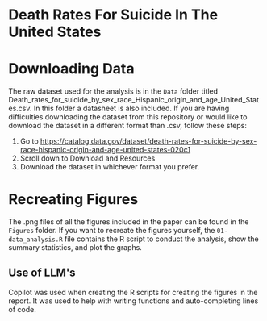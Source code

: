 # Death Rates For Suicide In The United States
# Downloading Data 
The raw dataset used for the analysis is in the `Data` folder titled Death_rates_for_suicide_by_sex_race_Hispanic_origin_and_age_United_States.csv. In this folder a datasheet is also included. If you are having difficulties downloading the dataset from this repository or would like to download the dataset in a different format than .csv, follow these steps:

1) Go to https://catalog.data.gov/dataset/death-rates-for-suicide-by-sex-race-hispanic-origin-and-age-united-states-020c1
2) Scroll down to Download and Resources
3) Download the dataset in whichever format you prefer.

# Recreating Figures
The .png files of all the figures included in the paper can be found in the `Figures` folder. If you want to recreate the figures yourself, the `01-data_analysis.R` file contains the R script to conduct the analysis, show the summary statistics, and plot the graphs. 

## Use of LLM's 
Copilot was used when creating the R scripts for creating the figures in the report. It was used to help with writing functions and auto-completing lines of code.

